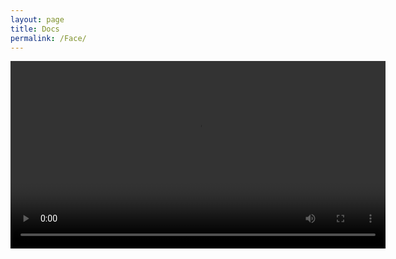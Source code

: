 ```yaml
---
layout: page
title: Docs
permalink: /Face/
---
```


<video width="600" controls >
      <source src="/inversion_3.mp4" type="video/mp4">
</videos>
